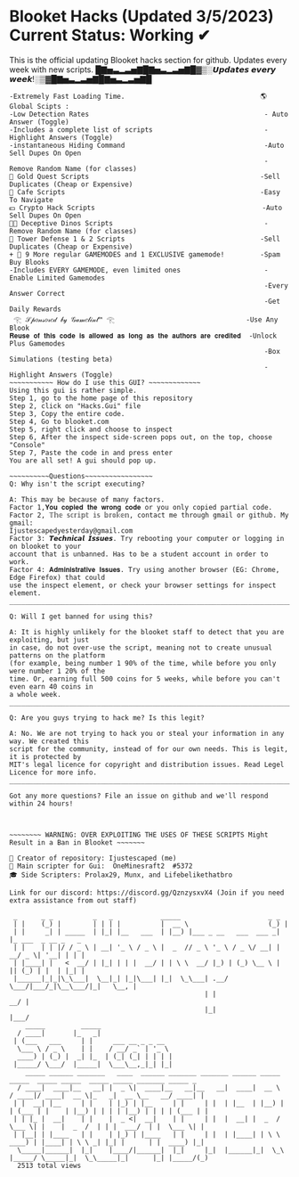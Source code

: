 # Blooket Hacks (Updated 3/5/2023) Current Status: Working ✔
This is the official updating Blooket hacks section for github. Updates every week with new scripts. 
█▇▅▃▂▃▅▇█▇▅▃▂▃▅▇█▓▒░𝙐𝙥𝙙𝙖𝙩𝙚𝙨 𝙚𝙫𝙚𝙧𝙮 𝙬𝙚𝙚𝙠!░▒▓█▇▅▃▂▃▅▇█▇▅▃▂▃▅▇█
~~~~~~~~~~~ Why You should use this gui : ~~~~~~~~~~~       ~~~~~~~~~Features of This GUI: ~~~~~~~~~~~~~
-Extremely Fast Loading Time.                                  🌎 Global Scipts : 
-Low Detection Rates                                            - Auto Answer (Toggle)
-Includes a complete list of scripts                            -Highlight Answers (Toggle)
-instantaneous Hiding Command                                   -Auto Sell Dupes On Open
                                                                -Remove Random Name (for classes)
🧈 Gold Quest Scripts                                           -Sell Duplicates (Cheap or Expensive)
🍞 Cafe Scripts                                                 -Easy To Navigate                                               
💵 Crypto Hack Scripts                                          -Auto Sell Dupes On Open
🐱‍🐉 Deceptive Dinos Scripts                                      -Remove Random Name (for classes)
🗼 Tower Defense 1 & 2 Scripts                                  -Sell Duplicates (Cheap or Expensive)
+ 🎯 9 More regular GAMEMODES and 1 EXCLUSIVE gamemode!         -Spam Buy Blooks
-Includes EVERY GAMEMODE, even limited ones                     -Enable Limited Gamemodes
                                                                -Every Answer Correct
                                                                -Get Daily Rewards
 𓂀 𝒮𝓅𝑜𝓃𝓈𝑜𝓇𝑒𝒹 𝒷𝓎 𝒢𝒶𝓂𝑒𝓁𝒾𝓃𝓉™ 𓂀                                 -Use Any Blook                                                                
𝐑𝐞𝐮𝐬𝐞 𝐨𝐟 𝐭𝐡𝐢𝐬 𝐜𝐨𝐝𝐞 𝐢𝐬 𝐚𝐥𝐥𝐨𝐰𝐞𝐝 𝐚𝐬 𝐥𝐨𝐧𝐠 𝐚𝐬 𝐭𝐡𝐞 𝐚𝐮𝐭𝐡𝐨𝐫𝐬 𝐚𝐫𝐞 𝐜𝐫𝐞𝐝𝐢𝐭𝐞𝐝  -Unlock Plus Gamemodes                                                              
                                                                -Box Simulations (testing beta)
                                                                -Highlight Answers (Toggle)
~~~~~~~~~~~ How do I use this GUI? ~~~~~~~~~~~~~
Using this gui is rather simple. 
Step 1, go to the home page of this repository
Step 2, click on "Hacks.Gui" file
Step 3, Copy the entire code. 
Step 4, Go to blooket.com 
Step 5, right click and choose to inspect
Step 6, After the inspect side-screen pops out, on the top, choose "Console"
Step 7, Paste the code in and press enter
You are all set! A gui should pop up.

~~~~~~~~~~Questions~~~~~~~~~~~~~~~~~
Q: Why isn't the script executing? 

A: This may be because of many factors. 
Factor 1,𝐘𝐨𝐮 𝐜𝐨𝐩𝐢𝐞𝐝 𝐭𝐡𝐞 𝐰𝐫𝐨𝐧𝐠 𝐜𝐨𝐝𝐞 or you only copied partial code. 
Factor 2, 𝕋𝕙𝕖 𝕤𝕔𝕣𝕚𝕡𝕥 𝕚𝕤 𝕓𝕣𝕠𝕜𝕖𝕟, contact me through gmail or github. My gmail: 
Ijustescapedyesterday@gmail.com
Factor 3: 𝙏𝙚𝙘𝙝𝙣𝙞𝙘𝙖𝙡 𝙄𝙨𝙨𝙪𝙚𝙨. Try rebooting your computer or logging in on blooket to your
account that is unbanned. Has to be a student account in order to work.
Factor 4: 𝐀𝐝𝐦𝐢𝐧𝐢𝐬𝐭𝐫𝐚𝐭𝐢𝐯𝐞 𝐈𝐬𝐬𝐮𝐞𝐬. Try using another browser (EG: Chrome, Edge Firefox) that could 
use the inspect element, or check your browser settings for inspect element.
_________________________________________________________________________________________

Q: Will I get banned for using this?

A: It is highly unlikely for the blooket staff to detect that you are exploiting, but just
in case, do not over-use the script, meaning not to create unusual patterns on the platform 
(for example, being number 1 90% of the time, while before you only were number 1 20% of the 
time. Or, earning full 500 coins for 5 weeks, while before you can't even earn 40 coins in
a whole week. 
____________________________________________________________________________________________

Q: Are you guys trying to hack me? Is this legit?

A: No. We are not trying to hack you or steal your information in any way. We created this 
script for the community, instead of for our own needs. This is legit, it is protected by
MIT's legal licence for copyright and distribution issues. Read Legel Licence for more info.
____________________________________________________________________________________________

Got any more questions? File an issue on github and we'll respond within 24 hours!



~~~~~~~~ WARNING: OVER EXPLOITING THE USES OF THESE SCRIPTS Might Result in a Ban in Blooket ~~~~~~~  

👑 Creator of repository: Ijustescaped (me)
🎩 Main scripter for Gui:  OneMinesraft2  #5372
🎓 Side Scripters: Prolax29, Munx, and Lifebelikethatbro

Link for our discord: https://discord.gg/QznzysxvX4 (Join if you need extra assistance from out staff)

 _      _ _          _   _            _____                      _ _                    
 | |    (_) |        | | | |          |  __ \                    (_) |                   
 | |     _| | _____  | |_| |__   ___  | |__) |___ _ __   ___  ___ _| |_ ___  _ __ _   _  
 | |    | | |/ / _ \ | __| '_ \ / _ \ |  _  // _ \ '_ \ / _ \/ __| | __/ _ \| '__| | | | 
 | |____| |   <  __/ | |_| | | |  __/ | | \ \  __/ |_) | (_) \__ \ | || (_) | |  | |_| | 
 |______|_|_|\_\___|  \__|_| |_|\___| |_|  \_\___| .__/ \___/|___/_|\__\___/|_|   \__, | 
                                                 | |                               __/ | 
                                                 |_|                              |___/                                                 
    _____         _____                    
  / ____|       |_   _|                   
 | (___   ___     | |     ___ __ _ _ __   
  \___ \ / _ \    | |    / __/ _` | '_ \  
  ____) | (_) |  _| |_  | (_| (_| | | | | 
 |_____/ \___/  |_____|  \___\__,_|_| |_| 
    _____ ______ _______   ____  ______ _______ _______ ______ _____     _____  _____ _____  _____ _____ _______ _____ _ 
  / ____|  ____|__   __| |  _ \|  ____|__   __|__   __|  ____|  __ \   / ____|/ ____|  __ \|_   _|  __ \__   __/ ____| |
 | |  __| |__     | |    | |_) | |__     | |     | |  | |__  | |__) | | (___ | |    | |__) | | | | |__) | | | | (___ | |
 | | |_ |  __|    | |    |  _ <|  __|    | |     | |  |  __| |  _  /   \___ \| |    |  _  /  | | |  ___/  | |  \___ \| |
 | |__| | |____   | |    | |_) | |____   | |     | |  | |____| | \ \   ____) | |____| | \ \ _| |_| |      | |  ____) |_|
  \_____|______|  |_|    |____/|______|  |_|     |_|  |______|_|  \_\ |_____/ \_____|_|  \_\_____|_|      |_| |_____/(_)
  2513 total views
                                                                                                                        
                                                                                                                        
